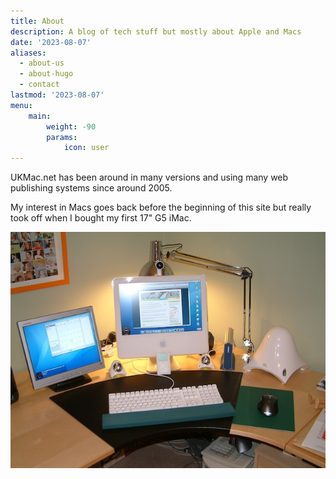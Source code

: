 ```yaml
---
title: About
description: A blog of tech stuff but mostly about Apple and Macs
date: '2023-08-07'
aliases:
  - about-us
  - about-hugo
  - contact
lastmod: '2023-08-07'
menu:
    main: 
        weight: -90
        params:
            icon: user
---
```


UKMac.net has been around in many versions and using many web publishing systems since around 2005.

My interest in Macs goes back before the beginning of this site but really took off when I bought my first 17" G5 iMac.

![My first G5 iMac](g5imac.jpg "G5 iMac")
